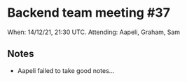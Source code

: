 # Backend team meeting #37

When: 14/12/21, 21:30 UTC.
Attending: Aapeli, Graham, Sam

## Notes

* Aapeli failed to take good notes...
